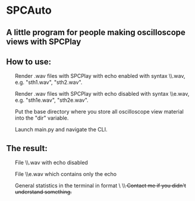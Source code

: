 <h1>SPCAuto</h1>
<h2>A little program for people making oscilloscope views with SPCPlay</h2>
<h2>How to use:</h2>
<list>
<ul>Render .wav files with SPCPlay with echo enabled with syntax \<base\>\<tracknumber\>.wav, e.g. "sth1.wav", "sth2.wav".</ul>
<ul>Render .wav files with SPCPlay with echo disabled with syntax \<base\>\<tracknumber\><bold>e</bold>.wav, e.g. "sth1e.wav", "sth2e.wav".</ul>
<ul>Put the base directory where you store all oscilloscope view material into the "dir" variable.</ul>
<ul>Launch main.py and navigate the CLI.</ul>
</list>
<h2>The result:</h2>
<list>
<ul>File \<base\>\<tracknumber\>.wav with echo disabled</ul>
<ul>File \<base\>\<tracknumber\><bold>e</bold>.wav which contains only the echo</ul>
<ul>General statistics in the terminal in format \<tracknumber\> \<E if echo is non-zero (aka echo has been enabled at least once in the song), or - if it isn\'t\>\<S if the sound is stereo, or M if it is mono\>
</list>
Contact me if you didn't understand something.